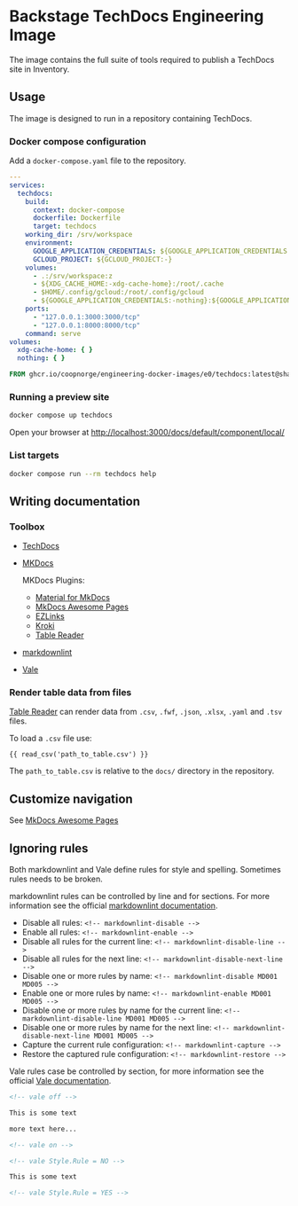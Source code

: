 # Backstage TechDocs Engineering Image

The image contains the full suite of tools required to publish a TechDocs site
in Inventory.

## Usage

The image is designed to run in a repository containing TechDocs.

### Docker compose configuration

Add a `docker-compose.yaml` file to the repository.

```yaml title="docker-compose.yaml"
---
services:
  techdocs:
    build:
      context: docker-compose
      dockerfile: Dockerfile
      target: techdocs
    working_dir: /srv/workspace
    environment:
      GOOGLE_APPLICATION_CREDENTIALS: ${GOOGLE_APPLICATION_CREDENTIALS:-}
      GCLOUD_PROJECT: ${GCLOUD_PROJECT:-}
    volumes:
      - .:/srv/workspace:z
      - ${XDG_CACHE_HOME:-xdg-cache-home}:/root/.cache
      - $HOME/.config/gcloud:/root/.config/gcloud
      - ${GOOGLE_APPLICATION_CREDENTIALS:-nothing}:${GOOGLE_APPLICATION_CREDENTIALS:-/tmp/empty-GOOGLE_APPLICATION_CREDENTIALS}
    ports:
      - "127.0.0.1:3000:3000/tcp"
      - "127.0.0.1:8000:8000/tcp"
    command: serve
volumes:
  xdg-cache-home: { }
  nothing: { }
```

```Dockerfile title="docker-compose/Dockerfile"
FROM ghcr.io/coopnorge/engineering-docker-images/e0/techdocs:latest@sha256:68ce8f1b1745d587dbd542b1e8d4974eacf513ea2adffa1d566e76cca071417c AS techdocs
```

### Running a preview site

```bash
docker compose up techdocs
```

Open your browser at <http://localhost:3000/docs/default/component/local/>

### List targets

```bash
docker compose run --rm techdocs help
```

## Writing documentation

### Toolbox

- [TechDocs](https://backstage.io/docs/features/techdocs/)
- [MKDocs](https://www.mkdocs.org/)

  MKDocs Plugins:

  - [Material for MkDocs](https://squidfunk.github.io/mkdocs-material/)
  - [MkDocs Awesome Pages]
  - [EZLinks](https://github.com/orbikm/mkdocs-ezlinks-plugin)
  - [Kroki](https://kroki.io/)
  - [Table Reader]

- [markdownlint](https://github.com/DavidAnson/markdownlint#configuration)
- [Vale](https://vale.sh/)

### Render table data from files

[Table Reader] can render data from `.csv`, `.fwf`, `.json`, `.xlsx`, `.yaml`
and `.tsv` files.

To load a `.csv` file use:

<code>\{\{ read_csv('path_to_table.csv') \}\}</code>

The `path_to_table.csv` is relative to the `docs/` directory in the repository.

## Customize navigation

See [MkDocs Awesome Pages]

## Ignoring rules

Both markdownlint and Vale define rules for style and spelling. Sometimes rules
needs to be broken.

markdownlint rules can be controlled by line and for sections. For more
information see the official [markdownlint documentation][markdownlint].

- Disable all rules: `<!-- markdownlint-disable -->`
- Enable all rules: `<!-- markdownlint-enable -->`
- Disable all rules for the current line: `<!-- markdownlint-disable-line -->`
- Disable all rules for the next line: `<!-- markdownlint-disable-next-line -->`
- Disable one or more rules by name: `<!-- markdownlint-disable MD001 MD005 -->`
- Enable one or more rules by name: `<!-- markdownlint-enable MD001 MD005 -->`
- Disable one or more rules by name for the current line:
  `<!-- markdownlint-disable-line MD001 MD005 -->`
- Disable one or more rules by name for the next line:
  `<!-- markdownlint-disable-next-line MD001 MD005 -->`
- Capture the current rule configuration: `<!-- markdownlint-capture -->`
- Restore the captured rule configuration: `<!-- markdownlint-restore -->`

Vale rules case be controlled by section, for more information see the official
[Vale documentation](https://vale.sh/docs/topics/config/#markdown-amp-html).

```md title="markdown.md"
<!-- vale off -->

This is some text

more text here...

<!-- vale on -->

<!-- vale Style.Rule = NO -->

This is some text

<!-- vale Style.Rule = YES -->
```

[MkDocs Awesome Pages]: https://github.com/lukasgeiter/mkdocs-awesome-pages-plugin/#features
[Table Reader]: https://timvink.github.io/mkdocs-table-reader-plugin/
[markdownlint]: https://github.com/DavidAnson/markdownlint#configuration
